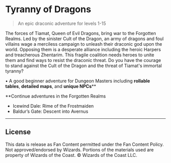 # Tyranny of Dragons

> An epic draconic adventure for levels 1-15

The forces of Tiamat, Queen of Evil Dragons, bring war to the Forgotten Realms. Led by the sinister Cult of the Dragon, an army of dragons and foul villains wage a merciless campaign to unleash their draconic god upon the world. Opposing them is a desperate alliance including the heroic Harpers and treacherous Zhentarim. This fragile coalition needs heroes to unite them and find ways to resist the draconic threat. Do you have the courage to stand against the Cult of the Dragon and the threat of Tiamat's immortal tyranny?

• A good beginner adventure for Dungeon Masters including **rollable tables**, **detailed maps**, and **unique NPCs****

**Continue adventures in the Forgotten Realms

- Icewind Dale: Rime of the Frostmaiden
- Baldur’s Gate: Descent into Avernus

---

## License

This data is release as Fan Content permitted under the Fan Content Policy. Not approved/endorsed by Wizards. Portions of the materials used are property of Wizards of the Coast. © Wizards of the Coast LLC.

